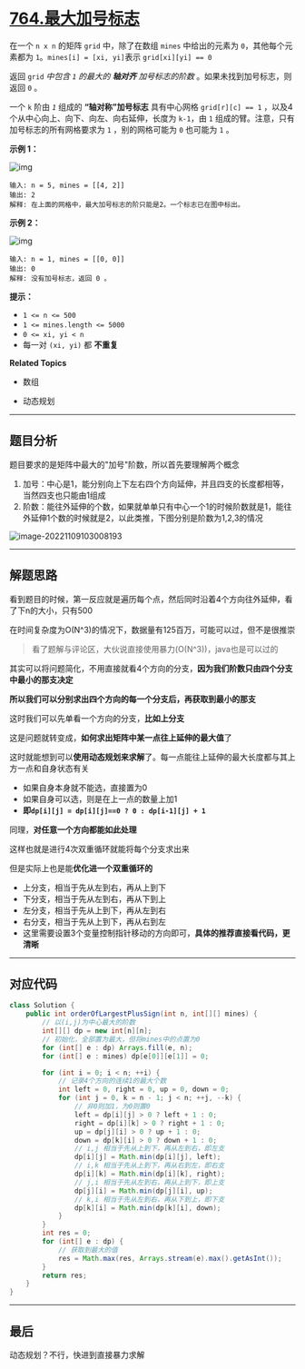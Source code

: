 # [764.最大加号标志](https://leetcode.cn/problems/largest-plus-sign/)

在一个 `n x n` 的矩阵 `grid` 中，除了在数组 `mines` 中给出的元素为 `0`，其他每个元素都为 `1`。`mines[i] = [xi, yi]`表示 `grid[xi][yi] == 0`

返回 `grid` *中包含 `1` 的最大的 **轴对齐** 加号标志的阶数* 。如果未找到加号标志，则返回 `0` 。

一个 `k` 阶由 *`1`* 组成的 **“轴对称”加号标志** 具有中心网格 `grid[r][c] == 1` ，以及4个从中心向上、向下、向左、向右延伸，长度为 `k-1`，由 `1` 组成的臂。注意，只有加号标志的所有网格要求为 `1` ，别的网格可能为 `0` 也可能为 `1` 。

**示例 1：**

![img](https://pic.livorth.cn/img/plus1-grid.jpg)

```
输入: n = 5, mines = [[4, 2]]
输出: 2
解释: 在上面的网格中，最大加号标志的阶只能是2。一个标志已在图中标出。
```

**示例 2：**

![img](https://pic.livorth.cn/img/plus2-grid.jpg)

```
输入: n = 1, mines = [[0, 0]]
输出: 0
解释: 没有加号标志，返回 0 。
```

**提示：**

- `1 <= n <= 500`
- `1 <= mines.length <= 5000`
- `0 <= xi, yi < n`
- 每一对 `(xi, yi)` 都 **不重复**

**Related Topics**

- 数组

- 动态规划

---

## 题目分析

题目要求的是矩阵中最大的"加号"阶数，所以首先要理解两个概念

1. 加号：中心是1，能分别向上下左右四个方向延伸，并且四支的长度都相等，当然四支也只能由1组成
2. 阶数：能往外延伸的个数，如果就单单只有中心一个1的时候阶数就是1，能往外延伸1个数的时候就是2，以此类推，下图分别是阶数为1,2,3的情况

![image-20221109103008193](https://pic.livorth.cn/img/image-20221109103008193.png)

---

## 解题思路

看到题目的时候，第一反应就是遍历每个点，然后同时沿着4个方向往外延伸，看了下n的大小，只有500

在时间复杂度为O(N^3)的情况下，数据量有125百万，可能可以过，但不是很推崇

> 看了题解与评论区，大伙说直接使用暴力(O(N^3))，java也是可以过的

其实可以将问题简化，不用直接就看4个方向的分支，**因为我们阶数只由四个分支中最小的那支决定**

**所以我们可以分别求出四个方向的每一个分支后，再获取到最小的那支**

这时我们可以先单看一个方向的分支，**比如上分支**

这是问题就转变成，**如何求出矩阵中某一点往上延伸的最大值**了

这时就能想到可以**使用动态规划来求解**了。每一点能往上延伸的最大长度都与其上方一点和自身状态有关

- 如果自身本身就不能选，直接置为0
- 如果自身可以选，则是在上一点的数量上加1
- **即`dp[i][j] = dp[i][j]==0 ? 0 : dp[i-1][j] + 1`**

同理，**对任意一个方向都能如此处理**

这样也就是进行4次双重循环就能将每个分支求出来

但是实际上也是能**优化进一个双重循环的**

- 上分支，相当于先从左到右，再从上到下
- 下分支，相当于先从左到右，再从下到上
- 左分支，相当于先从上到下，再从左到右
- 右分支，相当于先从上到下，再从右到左
- 这里需要设置3个变量控制指针移动的方向即可，**具体的推荐直接看代码，更清晰**

---

## 对应代码

```java
class Solution {
    public int orderOfLargestPlusSign(int n, int[][] mines) {
        // 以(i,j)为中心最大的阶数
        int[][] dp = new int[n][n];
        // 初始化，全部置为最大，但将mines中的点置为0
        for (int[] e : dp) Arrays.fill(e, n);
        for (int[] e : mines) dp[e[0]][e[1]] = 0;

        for (int i = 0; i < n; ++i) {
            // 记录4个方向的连续1的最大个数
            int left = 0, right = 0, up = 0, down = 0;
            for (int j = 0, k = n - 1; j < n; ++j, --k) {
                // 非0则加1，为0则置0
                left = dp[i][j] > 0 ? left + 1 : 0;
                right = dp[i][k] > 0 ? right + 1 : 0;
                up = dp[j][i] > 0 ? up + 1 : 0;
                down = dp[k][i] > 0 ? down + 1 : 0;
                // i,j 相当于先从上到下，再从左到右，即左支
                dp[i][j] = Math.min(dp[i][j], left);
                // i,k 相当于先从上到下，再从右到左，即右支
                dp[i][k] = Math.min(dp[i][k], right);
                // j,i 相当于先从左到右，再从上到下，即上支
                dp[j][i] = Math.min(dp[j][i], up);
                // k,i 相当于先从左到右，再从下到上，即下支
                dp[k][i] = Math.min(dp[k][i], down);
            }
        }
        int res = 0;
        for (int[] e : dp) {
            // 获取到最大的值
            res = Math.max(res, Arrays.stream(e).max().getAsInt());
        }
        return res;
    }
}
```

---

## 最后

动态规划？不行，快进到直接暴力求解